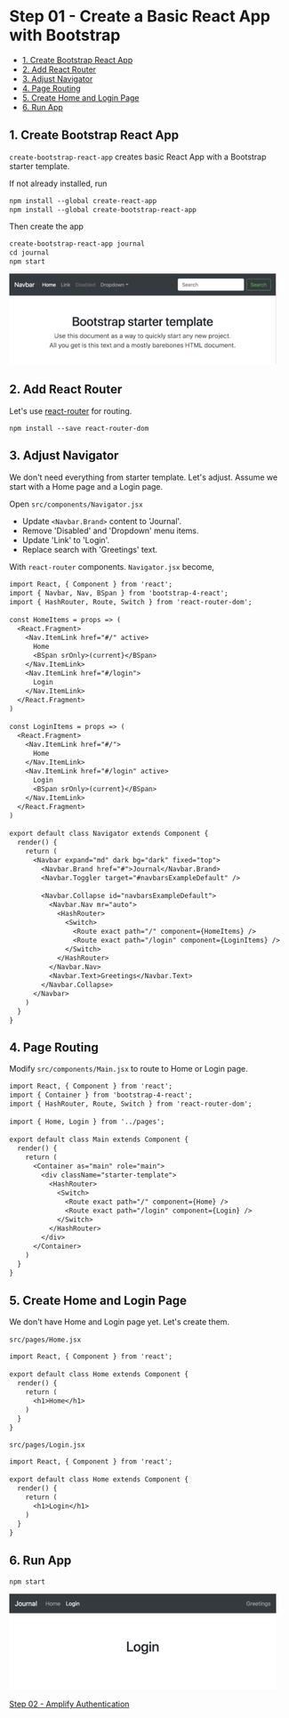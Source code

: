 # Step 01 - Create a Basic React App with Bootstrap

* [1. Create Bootstrap React App](#1-create-bootstrap-react-app)
* [2. Add React Router](#2-add-react-router)
* [3. Adjust Navigator](#3-adjust-navigator)
* [4. Page Routing](#4-page-routing)
* [5. Create Home and Login Page](#5-create-home-and-login-page)
* [6. Run App](#6-run-app)

## 1. Create Bootstrap React App

`create-bootstrap-react-app` creates basic React App with a Bootstrap starter template.

If not already installed, run
```
npm install --global create-react-app
npm install --global create-bootstrap-react-app
```

Then create the app
```
create-bootstrap-react-app journal
cd journal
npm start
```

<img src="bootstrap-starter.png" width="480px" />

## 2. Add React Router
Let's use [react-router](https://github.com/ReactTraining/react-router) for routing.
```
npm install --save react-router-dom
```

## 3. Adjust Navigator

We don't need everything from starter template. Let's adjust. Assume we start with a Home page and a Login page.

Open `src/components/Navigator.jsx`

* Update `<Navbar.Brand>` content to 'Journal'.
* Remove 'Disabled' and 'Dropdown' menu items.
* Update 'Link' to 'Login'.
* Replace search with 'Greetings' text.

With `react-router` components. `Navigator.jsx` become,

```
import React, { Component } from 'react';
import { Navbar, Nav, BSpan } from 'bootstrap-4-react';
import { HashRouter, Route, Switch } from 'react-router-dom';

const HomeItems = props => (
  <React.Fragment>
    <Nav.ItemLink href="#/" active>
      Home
      <BSpan srOnly>(current}</BSpan>
    </Nav.ItemLink>
    <Nav.ItemLink href="#/login">
      Login
    </Nav.ItemLink>
  </React.Fragment>
)

const LoginItems = props => (
  <React.Fragment>
    <Nav.ItemLink href="#/">
      Home
    </Nav.ItemLink>
    <Nav.ItemLink href="#/login" active>
      Login
      <BSpan srOnly>(current}</BSpan>
    </Nav.ItemLink>
  </React.Fragment>
)

export default class Navigator extends Component {
  render() {
    return (
      <Navbar expand="md" dark bg="dark" fixed="top">
        <Navbar.Brand href="#">Journal</Navbar.Brand>
        <Navbar.Toggler target="#navbarsExampleDefault" />

        <Navbar.Collapse id="navbarsExampleDefault">
          <Navbar.Nav mr="auto">
            <HashRouter>
              <Switch>
                <Route exact path="/" component={HomeItems} />
                <Route exact path="/login" component={LoginItems} />
              </Switch>
            </HashRouter>
          </Navbar.Nav>
          <Navbar.Text>Greetings</Navbar.Text>
        </Navbar.Collapse>
      </Navbar>
    )
  }
}
```

## 4. Page Routing

Modify `src/components/Main.jsx` to route to Home or Login page.

```
import React, { Component } from 'react';
import { Container } from 'bootstrap-4-react';
import { HashRouter, Route, Switch } from 'react-router-dom';

import { Home, Login } from '../pages';

export default class Main extends Component {
  render() {
    return (
      <Container as="main" role="main">
        <div className="starter-template">
          <HashRouter>
            <Switch>
              <Route exact path="/" component={Home} />
              <Route exact path="/login" component={Login} />
            </Switch>
          </HashRouter>
        </div>
      </Container>
    )
  }
}
```

## 5. Create Home and Login Page

We don't have Home and Login page yet. Let's create them.

`src/pages/Home.jsx`
```
import React, { Component } from 'react';

export default class Home extends Component {
  render() {
    return (
      <h1>Home</h1>
    )
  }
}
```

`src/pages/Login.jsx`
```
import React, { Component } from 'react';

export default class Home extends Component {
  render() {
    return (
      <h1>Login</h1>
    )
  }
}
```

## 6. Run App

```
npm start
```

<img src="starter.png" width="480px" />

[Step 02 - Amplify Authentication](../step-02)
